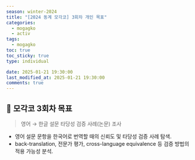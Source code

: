 ```yaml
---
season: winter-2024
title: "[2024 동계 모각코] 3회차 개인 목표"
categories:
  - mogagko
  - activ
tags:
  - mogagko
toc: true
toc_sticky: true
type: individual

date: 2025-01-21 19:30:00
last_modified_at: 2025-01-21 19:30:00
comments: true
---
```

## 📍 모각코 3회차 목표

> 영어 → 한글 설문 타당성 검증 사례(논문) 조사

- 영어 설문 문항을 한국어로 번역할 때의 신뢰도 및 타당성 검증 사례 탐색.
- back-translation, 전문가 평가, cross-language equivalence 등 검증 방법의 적용 가능성 분석.


<br><br>
